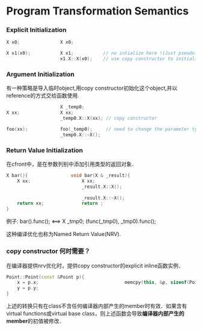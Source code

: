 # Program Transformation Semantics

### Explicit Initialization
```c++
X x0;				X x0;

X x1(x0);			X x1;			// no intialize here !(Just pseudo-code)
					x1.X::X(x0);	// use copy constructor to initialize
```

### Argument Initialization

有一种策略是导入临时object,用copy constructor初始化这个object,并以reference的方式交给函数使用.
```c++
					X _temp0;
X xx;				X xx;	
					_temp0.X::X(xx); // copy constructor

foo(xx);			foo(_temp0);	 // need to change the parameter type to reference
					_temp0.X::~X();
```

### Return Value Initialization

在cfront中，是在参数列别中添加引用类型的返回对象．
```c++
X bar(){				void bar(X & _result){
	X xx;					X xx;
							_result.X::X();
							
							_result.X::~X();
	return xx;				return ;
}
```
例子:
	bar().func();	<==>		X _tmp0;  (func(_tmp0), _tmp0).func();

这种编译优化也称为Named Return Value(NRV).

### copy constructor 何时需要？

在编译器提供nrv优化时，提供copy constructor的explicit inline函数实例．

```c++
Point::Point(const &Point p){
	x = p.x;								memcpy(this, &p, sizeof(Point);//更高效
	y = p.y;
}
```

上述的转换只有在class不含任何编译器内部产生的member时有效．如果含有virtual functions或virtual base class，则上述函数会导致**编译器内部产生的member**的初值被修改．
